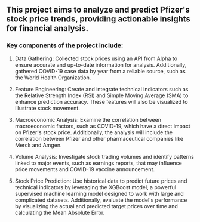 ## This project aims to analyze and predict Pfizer's stock price trends, providing actionable insights for financial analysis.
### Key components of the project include:
1. Data Gathering: Collected stock prices using an API from Alpha to ensure accurate and up-to-date information for analysis. Additionally, gathered COVID-19 case data by year from a reliable source, such as the World Health Organization.

2. Feature Engineering: Create and integrate technical indicators such as the Relative Strength Index (RSI) and Simple Moving Average (SMA) to enhance prediction accuracy. These features will also be visualized to illustrate stock movement.

3. Macroeconomic Analysis: Examine the correlation between macroeconomic factors, such as COVID-19, which have a direct impact on Pfizer's stock price. Additionally, the analysis will include the correlation between Pfizer and other pharmaceutical companies like Merck and Amgen.

4. Volume Analysis: Investigate stock trading volumes and identify patterns linked to major events, such as earnings reports, that may influence price movements and COVID-19 vaccine announcement. 

5. Stock Price Prediction: Use historical data to predict future prices and technical indicators by leveraging the XGBoost model, a powerful supervised machine learning model designed to work with large and complicated datasets. Additionally, evaluate the model's performance by visualizing the actual and predicted target prices over time and calculating the Mean Absolute Error.
